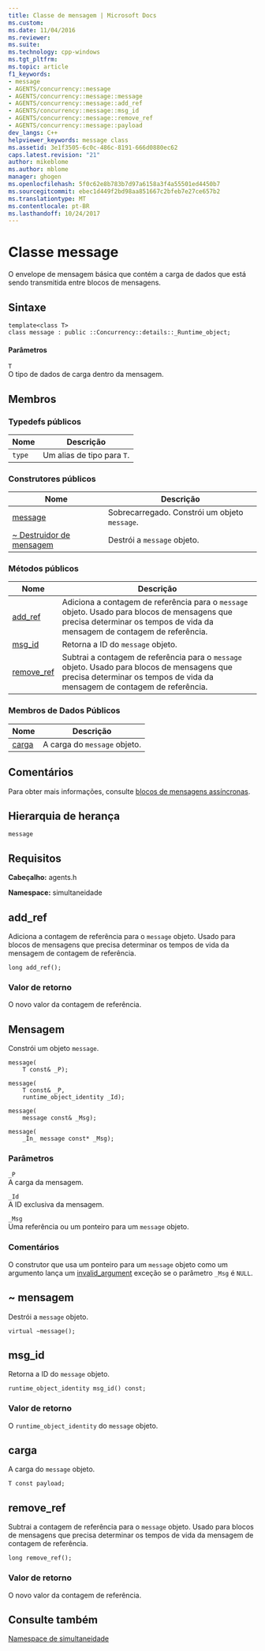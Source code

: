 ```yaml
---
title: Classe de mensagem | Microsoft Docs
ms.custom: 
ms.date: 11/04/2016
ms.reviewer: 
ms.suite: 
ms.technology: cpp-windows
ms.tgt_pltfrm: 
ms.topic: article
f1_keywords:
- message
- AGENTS/concurrency::message
- AGENTS/concurrency::message::message
- AGENTS/concurrency::message::add_ref
- AGENTS/concurrency::message::msg_id
- AGENTS/concurrency::message::remove_ref
- AGENTS/concurrency::message::payload
dev_langs: C++
helpviewer_keywords: message class
ms.assetid: 3e1f3505-6c0c-486c-8191-666d0880ec62
caps.latest.revision: "21"
author: mikeblome
ms.author: mblome
manager: ghogen
ms.openlocfilehash: 5f0c62e8b783b7d97a6158a3f4a55501ed4450b7
ms.sourcegitcommit: ebec1d449f2bd98aa851667c2bfeb7e27ce657b2
ms.translationtype: MT
ms.contentlocale: pt-BR
ms.lasthandoff: 10/24/2017
---
```

# <a name="message-class"></a>Classe message
O envelope de mensagem básica que contém a carga de dados que está sendo transmitida entre blocos de mensagens.  
  
## <a name="syntax"></a>Sintaxe  
  
```
template<class T>
class message : public ::Concurrency::details::_Runtime_object;
```  
  
#### <a name="parameters"></a>Parâmetros  
 `T`  
 O tipo de dados de carga dentro da mensagem.  
  
## <a name="members"></a>Membros  
  
### <a name="public-typedefs"></a>Typedefs públicos  
  
|Nome|Descrição|  
|----------|-----------------|  
|`type`|Um alias de tipo para `T`.|  
  
### <a name="public-constructors"></a>Construtores públicos  
  
|Nome|Descrição|  
|----------|-----------------|  
|[message](#ctor)|Sobrecarregado. Constrói um objeto `message`.|  
|[~ Destruidor de mensagem](#dtor)|Destrói a `message` objeto.|  
  
### <a name="public-methods"></a>Métodos públicos  
  
|Nome|Descrição|  
|----------|-----------------|  
|[add_ref](#add_ref)|Adiciona a contagem de referência para o `message` objeto. Usado para blocos de mensagens que precisa determinar os tempos de vida da mensagem de contagem de referência.|  
|[msg_id](#msg_id)|Retorna a ID do `message` objeto.|  
|[remove_ref](#remove_ref)|Subtrai a contagem de referência para o `message` objeto. Usado para blocos de mensagens que precisa determinar os tempos de vida da mensagem de contagem de referência.|  
  
### <a name="public-data-members"></a>Membros de Dados Públicos  
  
|Nome|Descrição|  
|----------|-----------------|  
|[carga](#payload)|A carga do `message` objeto.|  
  
## <a name="remarks"></a>Comentários  
 Para obter mais informações, consulte [blocos de mensagens assíncronas](../../../parallel/concrt/asynchronous-message-blocks.md).  
  
## <a name="inheritance-hierarchy"></a>Hierarquia de herança  
 `message`  
  
## <a name="requirements"></a>Requisitos  
 **Cabeçalho:** agents.h  
  
 **Namespace:** simultaneidade  
  
##  <a name="add_ref"></a>add_ref 

 Adiciona a contagem de referência para o `message` objeto. Usado para blocos de mensagens que precisa determinar os tempos de vida da mensagem de contagem de referência.  
  
```
long add_ref();
```  
  
### <a name="return-value"></a>Valor de retorno  
 O novo valor da contagem de referência.  
  
##  <a name="ctor"></a>Mensagem 

 Constrói um objeto `message`.  
  
```
message(
    T const& _P);

message(
    T const& _P,
    runtime_object_identity _Id);

message(
    message const& _Msg);

message(
    _In_ message const* _Msg);
```  
  
### <a name="parameters"></a>Parâmetros  
 `_P`  
 A carga da mensagem.  
  
 `_Id`  
 A ID exclusiva da mensagem.  
  
 `_Msg`  
 Uma referência ou um ponteiro para um `message` objeto.  
  
### <a name="remarks"></a>Comentários  
 O construtor que usa um ponteiro para um `message` objeto como um argumento lança um [invalid_argument](../../../standard-library/invalid-argument-class.md) exceção se o parâmetro `_Msg` é `NULL`.  
  
##  <a name="dtor"></a>~ mensagem 

 Destrói a `message` objeto.  
  
```
virtual ~message();
```  
  
##  <a name="msg_id"></a>msg_id 

 Retorna a ID do `message` objeto.  
  
```
runtime_object_identity msg_id() const;
```  
  
### <a name="return-value"></a>Valor de retorno  
 O `runtime_object_identity` do `message` objeto.  
  
##  <a name="payload"></a>carga 

 A carga do `message` objeto.  
  
```
T const payload;
```  
  
##  <a name="remove_ref"></a>remove_ref 

 Subtrai a contagem de referência para o `message` objeto. Usado para blocos de mensagens que precisa determinar os tempos de vida da mensagem de contagem de referência.  
  
```
long remove_ref();
```  
  
### <a name="return-value"></a>Valor de retorno  
 O novo valor da contagem de referência.  
  
## <a name="see-also"></a>Consulte também  
 [Namespace de simultaneidade](concurrency-namespace.md)
